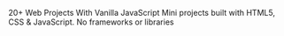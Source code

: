 20+ Web Projects With Vanilla JavaScript
Mini projects built with HTML5, CSS & JavaScript. No frameworks or libraries